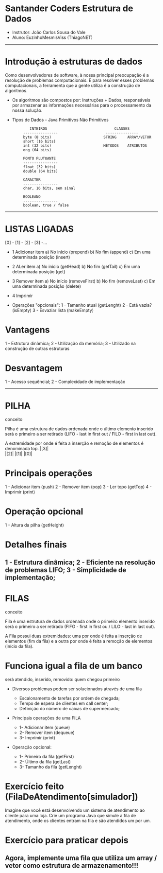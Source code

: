 # Santander Coders Estrutura de Dados
- Instrutor: João Carlos Sousa do Vale
- Aluno: EuzinhoMesmisViss (ThiagoNET)

-------------------------------------------------------------------------------------------
# Introdução à estruturas de dados
  Como desenvolvedores de software, à nossa principal preocupação é a resolução de problemas computacionais. E para resolver esses problemas computacionais, a ferramenta que a gente utiliza é a construção de algoritmos.

- Os algoritmos são compostos por: Instruções + Dados, responsáveis por armazenar as informações necessárias para o processamento da nossa solução.

- Tipos de Dados - Java
             Primitivos                          Não Primitivos

              INTEIROS                               CLASSES
           ----------------                      ---------------         
           byte (8 bits)                        STRING     ARRAY/VETOR         
           short (16 bits)
           int (32 bits)                        MÉTODOS    ATRIBUTOS
           ong (64 bits)

           PONTO FLUTUANTE
           ----------------
           float (32 bits)
           double (64 bits)
  
           CARACTER
           ----------------
           char, 16 bits, sem sinal
  
           BOOLEANO
           ----------------
           boolean, true / false
-------------------------------------------------------------------------------------------
# LISTAS LIGADAS
[0] - [1] - [2] - [3] -...

- 1 Adicionar item
  a) No início (prepend)
  b) No fim (append)
  c) Em uma determinada posição (insert)

- 2 ALer item
  a) No início (getHead)
  b) No fim (getTail)
  c) Em uma determinada posição (get)

- 3 Remover item
  a) No início (removeFirst)
  b) No fim (removeLast)
  c) Em uma determinada posição (delete)

- 4 Imprimir

- Operações "opcionais":
1 - Tamanho atual (getLenght)
2 - Está vazia? (isEmpty)
3 - Esvaziar lista (makeEmpty)
                              
# Vantagens
1 - Estrutura dinâmica;
2 - Utilização da memória;
3 - Utilizado na construção de outras estruturas
# Desvantagem
1 - Acesso sequêncial;
2 - Complexidade de implementação

-------------------------------------------------------------------------------------------
# PILHA
conceito

  Pilha é uma estrutura de dados ordenada onde o último elemento inserido 
  será o primeiro a ser retirado (LIFO - last in first out / FILO - first in last out).
  
  A extremidade por onde é feita a inserção e remoção de elementos é denominada top.
|[3]|  
|[2]|
|[1]|
|[0]|

# Principais operações
1 - Adicionar item (push)
2 - Remover item (pop)
3 - Ler topo (getTop)
4 - Imprimir (print)

# Operação opcional
1 - Altura da pilha (getHeight)

# Detalhes finais
1 - Estrutura dinâmica;
2 - Eficiente na resolução de problemas LIFO;
3 - Simplicidade de implementação;
-------------------------------------------------------------------------------------------

# FILAS
conceito

  Fila é uma estrutura de dados ordenada onde o primeiro elemento inserido será o 
primeiro a ser retirado
  (FIFO - first in first ou / LILO - last in last out).
  
  A Fila possui duas extremidades: uma por onde é feita a inserção de elementos (fim da fila)
e a outra por onde é feita a remoção de elementos (início da fila).

# Funciona igual a fila de um banco
será atendido, inserido, removido: quem chegou primeiro

- Diversos problemas podem ser solucionados através de uma fila
  * Escalonamento de tarefas por ordem de chegada;
  * Tempo de espera de clientes em call center;
  * Definição do número de caixas de supermercado;

- Principais operações de uma FILA
  * 1- Adicionar item (queue)
  * 2- Remover item (dequeue)
  * 3- Imprimir (print)
- Operação opcional:
  * 1- Primeiro da fila (getFirst)
  * 2- Último da fila (getLast)
  * 3- Tamanho da fila (getLenght)

# Exercício feito (FilaDeAtendimento[simulador])
Imagine que você está desenvolvendo um sistema de atendimento ao cliente para uma loja.
Crie um programa Java que simule a fila de atendimento, onde os clientes entram na fila e são atendidos um por um.

# Exercício para praticar depois
Agora, implemente uma fila que utiliza um array / vetor como estrutura de armazenamento!!!
-------------------------------------------------------------------------------------------

